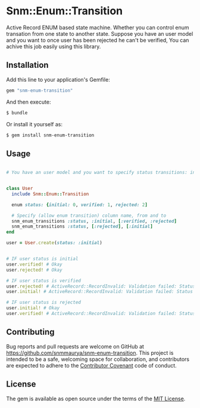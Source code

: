 # Snm::Enum::Transition
Active Record ENUM based state machine. Whether you can control enum transation from one state to another state. Suppose you have an user model and you want to once user has been rejected he can't be verified, You can achive this job easily using this library.


## Installation
Add this line to your application's Gemfile:

```ruby
gem "snm-enum-transition"
```

And then execute:
```bash
$ bundle
```

Or install it yourself as:
```bash
$ gem install snm-enum-transition
```

## Usage

```ruby

# You have an user model and you want to specify status transitions: initial to verified, initial to rejected and rejected to initial


class User
  include Snm::Enum::Transition

  enum status: {initial: 0, verified: 1, rejected: 2]

  # Specify (allow enum transition) column name, from and to
  snm_enum_transitions :status, :initial, [:verified, :rejected]
  snm_enum_transitions :status, [:rejected], [:initial]
end

user = User.create(status: :initial)


# IF user status is initial
user.verified! # Okay
user.rejected! # Okay

# IF user status is verified
user.rejected! # ActiveRecord::RecordInvalid: Validation failed: Status can't be changed from verified to rejected
user.initial! # ActiveRecord::RecordInvalid: Validation failed: Status can't be changed from verified to initial

# IF user status is rejected
user.initial! # Okay
user.verified! # ActiveRecord::RecordInvalid: Validation failed: Status can't be changed from rejected to verified

```


## Contributing
Bug reports and pull requests are welcome on GitHub at https://github.com/snmmaurya/snm-enum-transition. This project is intended to be a safe, welcoming space for collaboration, and contributors are expected to adhere to the [Contributor Covenant](http://contributor-covenant.org) code of conduct.

## License
The gem is available as open source under the terms of the [MIT License](https://opensource.org/licenses/MIT).
